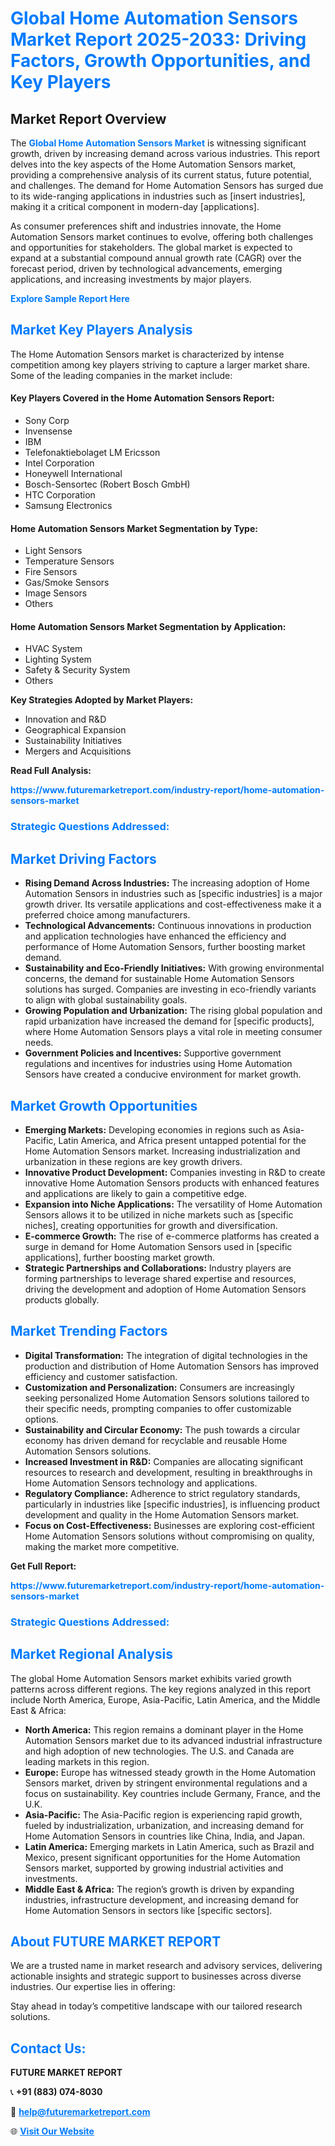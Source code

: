 <h1 style="color: #007BFF;">Global Home Automation Sensors Market Report 2025-2033: Driving Factors, Growth Opportunities, and Key Players</h1>

<section id="overview">
<h2>Market Report Overview</h2>
<p>The <a href="https://www.futuremarketreport.com/industry-report/home-automation-sensors-market" style="color: #007BFF; text-decoration: none;"><strong>Global Home Automation Sensors Market</strong></a> is witnessing significant growth, driven by increasing demand across various industries. This report delves into the key aspects of the Home Automation Sensors market, providing a comprehensive analysis of its current status, future potential, and challenges. The demand for Home Automation Sensors has surged due to its wide-ranging applications in industries such as [insert industries], making it a critical component in modern-day [applications].</p>
<p>As consumer preferences shift and industries innovate, the Home Automation Sensors market continues to evolve, offering both challenges and opportunities for stakeholders. The global market is expected to expand at a substantial compound annual growth rate (CAGR) over the forecast period, driven by technological advancements, emerging applications, and increasing investments by major players.</p>
</section>

<section id="overview">
<p><a href="https://www.futuremarketreport.com/request-sample/reportId=76756" style="color: #007BFF; text-decoration: none;"><strong>Explore Sample Report Here</strong></a></p>
</section>

<section id="key-players">
<h2 style="color: #007BFF;">Market Key Players Analysis</h2>
<p>The Home Automation Sensors market is characterized by intense competition among key players striving to capture a larger market share. Some of the leading companies in the market include:</p>
<h4>Key Players Covered in the Home Automation Sensors Report:</h4>
<ul><li>Sony Corp</li><li>Invensense</li><li>IBM</li><li>Telefonaktiebolaget LM Ericsson</li><li>Intel Corporation</li><li>Honeywell International</li><li>Bosch-Sensortec (Robert Bosch GmbH)</li><li>HTC Corporation</li><li>Samsung Electronics</li></ul>
<h4>Home Automation Sensors Market Segmentation by Type:</h4>
<ul><li>Light Sensors</li><li>Temperature Sensors</li><li>Fire Sensors</li><li>Gas/Smoke Sensors</li><li>Image Sensors</li><li>Others</li></ul>

<h4>Home Automation Sensors Market Segmentation by Application:</h4>
<ul><li>HVAC System</li><li>Lighting System</li><li>Safety &amp; Security System</li><li>Others</li></ul>
<p><strong>Key Strategies Adopted by Market Players:</strong></p>
<ul>
<li>Innovation and R&D</li>
<li>Geographical Expansion</li>
<li>Sustainability Initiatives</li>
<li>Mergers and Acquisitions</li>
</ul>
</section>

<section>
<p><strong>Read Full Analysis: </strong></p><a href="https://www.futuremarketreport.com/industry-report/home-automation-sensors-market" style="color: #007BFF; text-decoration: none;"><strong>https://www.futuremarketreport.com/industry-report/home-automation-sensors-market</strong></a>
<h3 style="color: #007BFF;">Strategic Questions Addressed:</h3>
</section>

<section id="driving-factors">
<h2 style="color: #007BFF;">Market Driving Factors</h2>
<ul>
<li><strong>Rising Demand Across Industries:</strong> The increasing adoption of Home Automation Sensors in industries such as [specific industries] is a major growth driver. Its versatile applications and cost-effectiveness make it a preferred choice among manufacturers.</li>
<li><strong>Technological Advancements:</strong> Continuous innovations in production and application technologies have enhanced the efficiency and performance of Home Automation Sensors, further boosting market demand.</li>
<li><strong>Sustainability and Eco-Friendly Initiatives:</strong> With growing environmental concerns, the demand for sustainable Home Automation Sensors solutions has surged. Companies are investing in eco-friendly variants to align with global sustainability goals.</li>
<li><strong>Growing Population and Urbanization:</strong> The rising global population and rapid urbanization have increased the demand for [specific products], where Home Automation Sensors plays a vital role in meeting consumer needs.</li>
<li><strong>Government Policies and Incentives:</strong> Supportive government regulations and incentives for industries using Home Automation Sensors have created a conducive environment for market growth.</li>
</ul>
</section>

<section id="growth-opportunities">
<h2 style="color: #007BFF;">Market Growth Opportunities</h2>
<ul>
<li><strong>Emerging Markets:</strong> Developing economies in regions such as Asia-Pacific, Latin America, and Africa present untapped potential for the Home Automation Sensors market. Increasing industrialization and urbanization in these regions are key growth drivers.</li>
<li><strong>Innovative Product Development:</strong> Companies investing in R&D to create innovative Home Automation Sensors products with enhanced features and applications are likely to gain a competitive edge.</li>
<li><strong>Expansion into Niche Applications:</strong> The versatility of Home Automation Sensors allows it to be utilized in niche markets such as [specific niches], creating opportunities for growth and diversification.</li>
<li><strong>E-commerce Growth:</strong> The rise of e-commerce platforms has created a surge in demand for Home Automation Sensors used in [specific applications], further boosting market growth.</li>
<li><strong>Strategic Partnerships and Collaborations:</strong> Industry players are forming partnerships to leverage shared expertise and resources, driving the development and adoption of Home Automation Sensors products globally.</li>
</ul>
</section>

<section id="trending-factors">
<h2 style="color: #007BFF;">Market Trending Factors</h2>
<ul>
<li><strong>Digital Transformation:</strong> The integration of digital technologies in the production and distribution of Home Automation Sensors has improved efficiency and customer satisfaction.</li>
<li><strong>Customization and Personalization:</strong> Consumers are increasingly seeking personalized Home Automation Sensors solutions tailored to their specific needs, prompting companies to offer customizable options.</li>
<li><strong>Sustainability and Circular Economy:</strong> The push towards a circular economy has driven demand for recyclable and reusable Home Automation Sensors solutions.</li>
<li><strong>Increased Investment in R&D:</strong> Companies are allocating significant resources to research and development, resulting in breakthroughs in Home Automation Sensors technology and applications.</li>
<li><strong>Regulatory Compliance:</strong> Adherence to strict regulatory standards, particularly in industries like [specific industries], is influencing product development and quality in the Home Automation Sensors market.</li>
<li><strong>Focus on Cost-Effectiveness:</strong> Businesses are exploring cost-efficient Home Automation Sensors solutions without compromising on quality, making the market more competitive.</li>
</ul>
</section>

<section>
<p><strong>Get Full Report: </strong></p><a href="https://www.futuremarketreport.com/industry-report/home-automation-sensors-market" style="color: #007BFF; text-decoration: none;"><strong>https://www.futuremarketreport.com/industry-report/home-automation-sensors-market</strong></a>
<h3 style="color: #007BFF;">Strategic Questions Addressed:</h3>
</section>


<section id="regional-analysis">
<h2 style="color: #007BFF;">Market Regional Analysis</h2>
<p>The global Home Automation Sensors market exhibits varied growth patterns across different regions. The key regions analyzed in this report include North America, Europe, Asia-Pacific, Latin America, and the Middle East & Africa:</p>
<ul>
<li><strong>North America:</strong> This region remains a dominant player in the Home Automation Sensors market due to its advanced industrial infrastructure and high adoption of new technologies. The U.S. and Canada are leading markets in this region.</li>
<li><strong>Europe:</strong> Europe has witnessed steady growth in the Home Automation Sensors market, driven by stringent environmental regulations and a focus on sustainability. Key countries include Germany, France, and the U.K.</li>
<li><strong>Asia-Pacific:</strong> The Asia-Pacific region is experiencing rapid growth, fueled by industrialization, urbanization, and increasing demand for Home Automation Sensors in countries like China, India, and Japan.</li>
<li><strong>Latin America:</strong> Emerging markets in Latin America, such as Brazil and Mexico, present significant opportunities for the Home Automation Sensors market, supported by growing industrial activities and investments.</li>
<li><strong>Middle East & Africa:</strong> The region’s growth is driven by expanding industries, infrastructure development, and increasing demand for Home Automation Sensors in sectors like [specific sectors].</li>
</ul>
</section>

<footer>
<h2 style="color: #007BFF;">About FUTURE MARKET REPORT</h2>
<p>We are a trusted name in market research and advisory services, delivering actionable insights and strategic support to businesses across diverse industries. Our expertise lies in offering:</p>

<p>Stay ahead in today’s competitive landscape with our tailored research solutions.</p>

<h2 style="color: #007BFF;">Contact Us:</h2>
<p><strong>FUTURE MARKET REPORT</strong></p>
<p>📞 <strong>+91 (883) 074-8030</strong></p>
<p>📧 <strong><a href="mailto:help@futuremarketreport.com" style="color: #007BFF;">help@futuremarketreport.com</a></strong></p>
<p>🌐 <strong><a href="https://www.futuremarketreport.com/" style="color: #007BFF;">Visit Our Website</a></strong></p>
</footer>